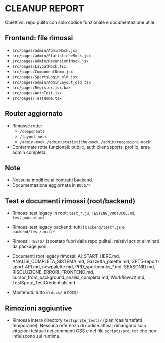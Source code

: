 # CLEANUP REPORT

Obiettivo: repo pulito con solo codice funzionale e documentazione utile.

## Frontend: file rimossi
- `src/pages/admin/AdminMock.jsx`
- `src/pages/admin/StatisticheMock.jsx`
- `src/pages/admin/RecensioniMock.jsx`
- `src/pages/LayoutMock.tsx`
- `src/pages/ComponentDemo.jsx`
- `src/pages/SportsLogin_old.jsx`
- `src/pages/admin/AdminLayout_old.tsx`
- `src/pages/Register.jsx.bak`
- `src/pages/AuthTest.jsx`
- `src/pages/TestHome.tsx`

## Router aggiornato
- Rimosse rotte:
  - `/components`
  - `/layout-mock`
  - `/admin-mock`, `/admin/statistiche-mock`, `/admin/recensioni-mock`
- Confermate rotte funzionali: public, auth client/sports, profilo, area admin completa.

## Note
- Nessuna modifica ai contratti backend.
- Documentazione aggiornata in `DOCS/*`.

## Test e documenti rimossi (root/backend)
- Rimossi test legacy in root: `test_*.js`, `TESTING_PROTOCOL.md`, `test_manual.md`
- Rimossi test legacy backend: tutti i `backend/test*.js` e `backend/test/unit/*`
- Rimossi: `TESTS/` (spostato fuori dalla repo pulita); relativi script eliminati da package.json
  
- Documenti root legacy rimossi: AI_START_HERE.md, ANALISI_COMPLETA_SISTEMA.md, Gazzetta_palette.md, GPT5-report-sport-API.md, newpalette.md, PRD_sportmonks_*.md, SEASONID.md, RISOLUZIONE_ERRORI_FRONTEND.md, cursor_from_background_analisi_completa.md, WorkflowUX.md, TestSprite_TestCredentials.md
- Mantenuti: tutto in `docs/` e `DOCS/`

## Rimozioni aggiuntive
- Rimossa intera directory `testsprite_tests/` (piani/casi/artefatti temporanei). Nessuna referenza di codice attiva; rimangono solo citazioni testuali nei commenti CSS e nel file `scripts/prd.txt` che non influiscono sul runtime.
